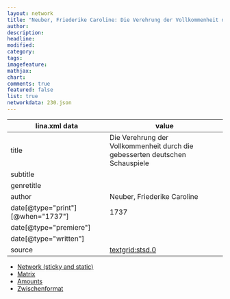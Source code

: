 ```yaml
---
layout: network
title: "Neuber, Friederike Caroline: Die Verehrung der Vollkommenheit durch die gebesserten deutschen Schauspiele (1737)"
author:
description:
headline:
modified:
category:
tags:
imagefeature: 
mathjax: 
chart: 
comments: true
featured: false
list: true
networkdata: 230.json
---
```

lina.xml data  | value
------------- | -------------
title|Die Verehrung der Vollkommenheit durch die gebesserten deutschen Schauspiele
subtitle|
genretitle|
author|Neuber, Friederike Caroline
date[@type="print"][@when="1737"]|1737
date[@type="premiere"]|
date[@type="written"]|
source|[textgrid:stsd.0](https://textgridlab.org/1.0/tgcrud-public/rest/textgrid:stsd.0/data)



* [Network (sticky and static)](/linas/network230)
* [Matrix](/linas/matrix230)
* [Amounts](/linas/amount230)
* [Zwischenformat](/linas/lina230 )
